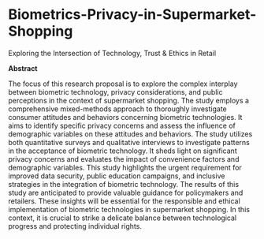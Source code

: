 # Biometrics-Privacy-in-Supermarket-Shopping
Exploring the Intersection of Technology, Trust &amp; Ethics in Retail

**Abstract**

The focus of this research proposal is to explore the complex interplay between biometric technology, privacy considerations, and public perceptions in the context of supermarket shopping. The study employs a comprehensive mixed-methods approach to thoroughly investigate consumer attitudes and behaviors concerning biometric technologies. It aims to identify specific privacy concerns and assess the influence of demographic variables on these attitudes and behaviors. The study utilizes both quantitative surveys and qualitative interviews to investigate patterns in the acceptance of biometric technology. It sheds light on significant privacy concerns and evaluates the impact of convenience factors and demographic variables. This study highlights the urgent requirement for improved data security, public education campaigns, and inclusive strategies in the integration of biometric technology. The results of this study are anticipated to provide valuable guidance for policymakers and retailers. These insights will be essential for the responsible and ethical implementation of biometric technologies in supermarket shopping. In this context, it is crucial to strike a delicate balance between technological progress and protecting individual rights.
